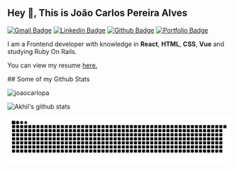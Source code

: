 ## Hey 👋, This is João Carlos Pereira Alves
[![Gmail Badge](https://img.shields.io/badge/-joaocarlopa@gmail.com-c14438?style=flat&logo=Gmail&logoColor=white&link=mailto:joaocarlopa@gmail.com)](mailto:joaocarlopa@gmail.com) 
[![Linkedin Badge](https://img.shields.io/badge/-joaocarlopa-0072b1?style=flat&logo=Linkedin&logoColor=white&link=https://www.linkedin.com/in/joaocarlopa/)](https://www.linkedin.com/in/joaocarlopa/) [![Github Badge](https://img.shields.io/badge/-joaocarlopa-grey?style=flat&logo=github&logoColor=white&link=https://github.com/joaocarlopa/)](https://www.github.com/joaocarlopa/) [![Portfolio Badge](https://img.shields.io/badge/portfolio-web-blue?style=flat&link=https://portfolio-vue-js.vercel.app/#//)](https://portfolio-vue-js.vercel.app/#/) <p align='left'>

  I am a Frontend developer with knowledge in **React**, **HTML**, **CSS**, **Vue** and studying Ruby On Rails.

</p><p align='left'> You can view my resume <a href='https://drive.google.com/u/0/uc?id=120e4TNInAQZgv_PPJFV7EDgDWMEO3nY0&export=download ' target=_blank><u>here</u>.</a></p>
## Some of my Github Stats
<p align=left> <img src=https://komarev.com/ghpvc/?username=joaocarlopa alt=joaocarlopa /> </p>


![Akhil's github stats](https://github-readme-stats.vercel.app/api?username=joaocarlopa&show_icons=true&theme=light)

<img src='./github-user-contribution.svg' />







